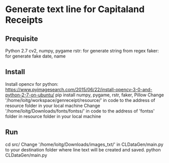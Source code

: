 # Generate text line for Capitaland Receipts
## Prequisite
Python 2.7
cv2, numpy, pygame
rstr: for generate string from regex
faker: for generate fake date, name

## Install
Install opencv for python:
https://www.pyimagesearch.com/2015/06/22/install-opencv-3-0-and-python-2-7-on-ubuntu/
pip install numpy, pygame, rstr, faker, Pillow
Change '/home/loitg/workspace/genreceipt/resource/' in code to the address of resource folder in your local machine
Change '/home/loitg/Downloads/fonts/fontss/' in code to the address of 'fontss' folder in resource folder in your local machine


## Run
cd src/
Change '/home/loitg/Downloads/images_txt/' in CLDataGen/main.py to your destination folder where line text will be created and saved.
python CLDataGen/main.py